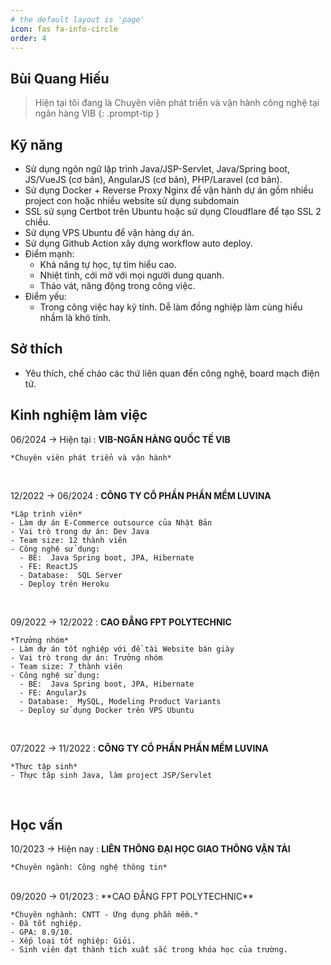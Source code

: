 ```yaml
---
# the default layout is 'page'
icon: fas fa-info-circle
order: 4
---
```


<!-- > Add Markdown syntax content to file `_tabs/about.md`{: .filepath } and it will show up on this page.
{: .prompt-tip } -->

## Bùi Quang Hiếu

> Hiện tại tôi đang là Chuyên viên phát triển và vận hành công nghệ tại ngân hàng VIB
{: .prompt-tip }

## Kỹ năng

- Sử dụng ngôn ngữ lập trình Java/JSP-Servlet, Java/Spring boot, JS/VueJS (cơ bản), AngularJS (cơ bản), PHP/Laravel (cơ bản).
- Sử dụng Docker + Reverse Proxy Nginx để vận hành dự án gồm nhiều project con hoặc nhiều website sử dụng subdomain
- SSL sử sụng Certbot trên Ubuntu hoặc sử dụng Cloudflare để tạo SSL 2 chiều.
- Sử dụng VPS Ubuntu để vận hàng dự án.
- Sử dụng Github Action xây dựng workflow auto deploy.
- Điểm mạnh:
  - Khả năng tự học, tự tìm hiểu cao.
  - Nhiệt tình, cởi mở với mọi người dung quanh.
  - Tháo vát, năng động trong công việc.
- Điểm yếu:
  - Trong công việc hay kỹ tính. Dễ làm đồng nghiệp làm cùng hiểu nhầm là khó tính.

## Sở thích

- Yêu thích, chế cháo các thứ liên quan đến công nghệ, board mạch điện tử.

## Kinh nghiệm làm việc

06/2024 -> Hiện tại
: **VIB-NGÂN HÀNG QUỐC TẾ VIB**

    *Chuyên viên phát triển và vận hành*

<br/>

12/2022 -> 06/2024
: **CÔNG TY CỔ PHẦN PHẦN MỀM LUVINA**

    *Lập trình viên*
    - Làm dự án E-Commerce outsource của Nhật Bản
    - Vai trò trong dự án: Dev Java
    - Team size: 12 thành viên
    - Công nghệ sử dụng:
      - BE:  Java Spring boot, JPA, Hibernate
      - FE: ReactJS
      - Database:  SQL Server
      - Deploy trên Heroku

<br>

09/2022 -> 12/2022
: **CAO ĐẲNG FPT POLYTECHNIC**

    *Trưởng nhóm*
    - Làm dự án tốt nghiệp với đề tài Website bán giày
    - Vai trò trong dự án: Trưởng nhóm
    - Team size: 7 thành viên
    - Công nghệ sử dụng:
      - BE:  Java Spring boot, JPA, Hibernate
      - FE: AngularJs
      - Database:  MySQL, Modeling Product Variants
      - Deploy sử dụng Docker trên VPS Ubuntu

<br>

07/2022 -> 11/2022
: **CÔNG TY CỔ PHẦN PHẦN MỀM LUVINA**

    *Thực tập sinh*
    - Thực tâp sinh Java, làm project JSP/Servlet

<br>

## Học vấn

10/2023 -> Hiện nay
: **LIÊN THÔNG ĐẠI HỌC GIAO THÔNG VẬN TẢI**

    *Chuyên ngành: Công nghệ thông tin*

<br>
09/2020 -> 01/2023
: **CAO ĐẲNG FPT POLYTECHNIC**

    *Chuyên nghành: CNTT - Ứng dụng phần mềm.*
    - Đã tốt nghiệp.
    - GPA: 8.9/10.
    - Xếp loại tốt nghiệp: Giỏi.
    - Sinh viên đạt thành tích xuất sắc trong khóa học của trường.
